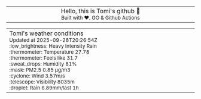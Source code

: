 
<div align="center">
<table>
<tbody>
<td align="center">
<img width="2000" height="0"><br>
Hello, this is Tomi's github 👋<br>
<sup>Built with ❤️, GO & Github Actions</sup><br>
<img width="2000" height="0">
</td>
</tbody>
</table>
</div>
<table>
<tbody>
<td align="left">
<img width="2000" height="0"><br>
Tomi's weather conditions<br>
<sup>Updated at 2025-09-28T20:26:54Z</sup><br>
<sup>:low_brightness: Heavy Intensity Rain</sup><br>
<sup>:thermometer: Temperature 27.78 </sup><br>
<sup>:thermometer: Feels like 31.7</sup><br>
<sup>:sweat_drops: Humidity 81%</sup><br>
<sup>:mask: PM2.5 0.85 μg/m3</sup><br>
<sup>:cyclone: Wind 3.57m/s </sup><br>
<sup>:telescope: Visibility 8035m </sup><br>
<sup>:droplet: Rain 6.89mm/last 1h </sup><br>
<img width="2000" height="0">
</td>
<td align="left">
<img width="2000" height="0"><br>
<br>
<img width="2000" height="0">
</td>
</tbody>
</table>
</div>
    
